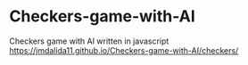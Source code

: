 # Checkers-game-with-AI
Checkers game with AI written in javascript
https://jmdalida11.github.io/Checkers-game-with-AI/checkers/
